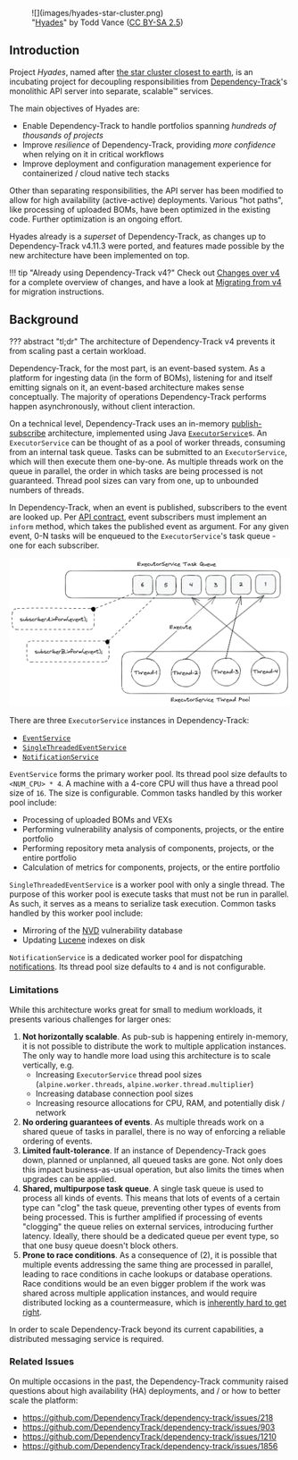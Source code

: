 <figure markdown="span">
    ![](images/hyades-star-cluster.png)
    <figcaption>&quot;<a href="https://commons.wikimedia.org/wiki/File:Hyades.jpg">Hyades</a>&quot; by Todd Vance (<a href="https://creativecommons.org/licenses/by-sa/2.5/legalcode" rel="license">CC BY-SA 2.5</a>)</figcaption>
</figure>

## Introduction

Project *Hyades*, named after [the star cluster closest to earth], is an incubating project for decoupling
responsibilities from [Dependency-Track]'s monolithic API server into separate, scalable™ services.

The main objectives of Hyades are:

* Enable Dependency-Track to handle portfolios spanning *hundreds of thousands of projects*
* Improve *resilience* of Dependency-Track, providing *more confidence* when relying on it in critical workflows
* Improve deployment and configuration management experience for containerized / cloud native tech stacks

Other than separating responsibilities, the API server has been modified to allow for high availability
(active-active) deployments. Various "hot paths", like processing of uploaded BOMs, have been optimized
in the existing code. Further optimization is an ongoing effort.

Hyades already is a *superset* of Dependency-Track, as changes up to Dependency-Track v4.11.3 were ported,
and features made possible by the new architecture have been implemented on top.

!!! tip "Already using Dependency-Track v4?"
    Check out [Changes over v4] for a complete overview of changes, and have a look at [Migrating from v4]
    for migration instructions.

## Background

??? abstract "tl;dr"
    The architecture of Dependency-Track v4 prevents it from scaling past a certain workload.

Dependency-Track, for the most part, is an event-based system. As a platform for ingesting data (in the form of BOMs),
listening for and itself emitting signals on it, an event-based architecture makes sense conceptually. The majority of
operations Dependency-Track performs happen asynchronously, without client interaction.

On a technical level, Dependency-Track uses an in-memory [publish-subscribe](https://en.wikipedia.org/wiki/Publish%E2%80%93subscribe_pattern) architecture,
implemented using Java [`ExecutorService`](https://docs.oracle.com/en/java/javase/17/docs/api/java.base/java/util/concurrent/ExecutorService.html)s.
An `ExecutorService` can be thought of as a pool of worker threads, consuming from an internal task queue. Tasks can be
submitted to an `ExecutorService`, which will then execute them one-by-one. As multiple threads work on the queue in
parallel, the order in which tasks are being processed is not guaranteed. Thread pool sizes can vary from one,
up to unbounded numbers of threads.

In Dependency-Track, when an event is published, subscribers to the event are looked up.
Per [API contract](https://github.com/stevespringett/Alpine/blob/alpine-parent-2.2.0/alpine-infra/src/main/java/alpine/event/framework/Subscriber.java),
event subscribers must implement an `inform` method, which takes the published event as argument.
For any given event, 0-N tasks will be enqueued to the `ExecutorService`'s task queue - one for each subscriber.

![Event processing with ExecutorService](images/dependencytrack-executorservice.png)

There are three `ExecutorService` instances in Dependency-Track:

* [`EventService`](https://github.com/stevespringett/Alpine/blob/alpine-parent-2.2.0/alpine-infra/src/main/java/alpine/event/framework/EventService.java)
* [`SingleThreadedEventService`](https://github.com/stevespringett/Alpine/blob/alpine-parent-2.2.0/alpine-infra/src/main/java/alpine/event/framework/SingleThreadedEventService.java)
* [`NotificationService`](https://github.com/stevespringett/Alpine/blob/alpine-parent-2.2.0/alpine-infra/src/main/java/alpine/notification/NotificationService.java)

`EventService` forms the primary worker pool. Its thread pool size defaults to `<NUM_CPU> * 4`.
A machine with a 4-core CPU will thus have a thread pool size of `16`. The size is configurable.
Common tasks handled by this worker pool include:

* Processing of uploaded BOMs and VEXs
* Performing vulnerability analysis of components, projects, or the entire portfolio
* Performing repository meta analysis of components, projects, or the entire portfolio
* Calculation of metrics for components, projects, or the entire portfolio

`SingleThreadedEventService` is a worker pool with only a single thread. The purpose of this worker pool is execute
tasks that must not be run in parallel. As such, it serves as a means to serialize task execution.
Common tasks handled by this worker pool include:

* Mirroring of the [NVD](https://nvd.nist.gov/) vulnerability database
* Updating [Lucene](https://lucene.apache.org/) indexes on disk

`NotificationService` is a dedicated worker pool for dispatching [notifications](https://docs.dependencytrack.org/integrations/notifications/).
Its thread pool size defaults to `4` and is not configurable.

### Limitations

While this architecture works great for small to medium workloads, it presents various challenges for larger ones:

1. **Not horizontally scalable**. As pub-sub is happening entirely in-memory, it is not possible to distribute
   the work to multiple application instances. The only way to handle more load using this architecture is to scale
   vertically, e.g.
    * Increasing `ExecutorService` thread pool sizes (`alpine.worker.threads`, `alpine.worker.thread.multiplier`)
    * Increasing database connection pool sizes
    * Increasing resource allocations for CPU, RAM, and potentially disk / network
2. **No ordering guarantees of events**. As multiple threads work on a shared queue of tasks in parallel, there is no way
   of enforcing a reliable ordering of events.
3. **Limited fault-tolerance**. If an instance of Dependency-Track goes down, planned or unplanned, all queued tasks are
   gone. Not only does this impact business-as-usual operation, but also limits the times when upgrades can be applied.
4. **Shared, multipurpose task queue**. A single task queue is used to process all kinds of events. This means that
   lots of events of a certain type can "clog" the task queue, preventing other types of events from being processed.
   This is further amplified if processing of events "clogging" the queue relies on external services, introducing further
   latency. Ideally, there should be a dedicated queue per event type, so that one busy queue doesn't block others.
5. **Prone to race conditions**. As a consequence of (2), it is possible that multiple events addressing the same
   thing are processed in parallel, leading to race conditions in cache lookups or database operations. Race conditions
   would be an even bigger problem if the work was shared across multiple application instances, and would require
   distributed locking as a countermeasure, which is [inherently hard to get right](https://martin.kleppmann.com/2016/02/08/how-to-do-distributed-locking.html).

In order to scale Dependency-Track beyond its current capabilities, a distributed messaging service is required.

### Related Issues

On multiple occasions in the past, the Dependency-Track community raised questions about high availability (HA)
deployments, and / or how to better scale the platform:

* <https://github.com/DependencyTrack/dependency-track/issues/218>
* <https://github.com/DependencyTrack/dependency-track/issues/903>
* <https://github.com/DependencyTrack/dependency-track/issues/1210>
* <https://github.com/DependencyTrack/dependency-track/issues/1856>

[the star cluster closest to earth]: https://en.wikipedia.org/wiki/Hyades_(star_cluster)
[Apache Kafka]: https://kafka.apache.org/
[Changes over v4]: getting-started/changes-over-v4.md
[Dependency-Track]: https://dependencytrack.org/
[Migrating from v4]: getting-started/migrating-from-v4.md
[Redpanda]: https://redpanda.com/